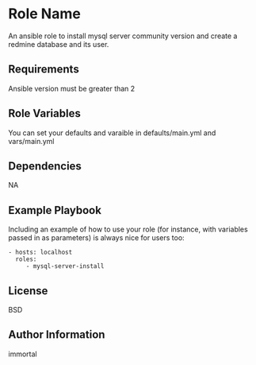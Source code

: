 Role Name
=========

An ansible role to install mysql server community version and create a redmine database and its user.

Requirements
------------

Ansible version must be greater than 2

Role Variables
--------------

You can set your defaults and varaible in defaults/main.yml and vars/main.yml

Dependencies
------------

NA

Example Playbook
----------------

Including an example of how to use your role (for instance, with variables passed in as parameters) is always nice for users too:

    - hosts: localhost
      roles:
         - mysql-server-install

License
-------

BSD

Author Information
------------------

immortal

